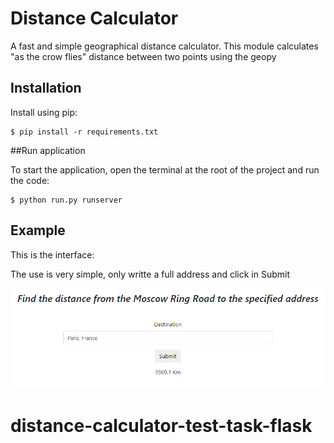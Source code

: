 # Distance Calculator

A fast and simple geographical distance calculator. This module calculates
"as the crow flies" distance between two points using the geopy

## Installation

Install using pip:

    $ pip install -r requirements.txt

##Run application

To start the application, open the terminal at the root of the project and 
run the code:

    $ python run.py runserver


## Example

This is the interface:

The use is very simple, only writte a full address and click in Submit

![img.png](application/static/img.png)

# distance-calculator-test-task-flask
